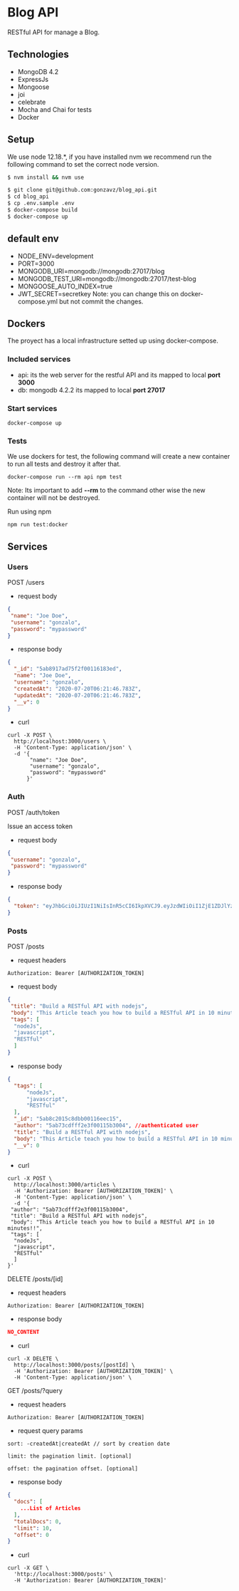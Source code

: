 # Blog API

RESTful API for manage a Blog.

## Technologies
- MongoDB 4.2
- ExpressJs
- Mongoose
- joi
- celebrate
- Mocha and Chai for tests
- Docker

## Setup
We use node 12.18.*, if you have installed nvm we recommend run the following command to set the correct node version.
```bash
$ nvm install && nvm use
```
```bash
$ git clone git@github.com:gonzavz/blog_api.git
$ cd blog_api
$ cp .env.sample .env
$ docker-compose build
$ docker-compose up
```

## default env
- NODE_ENV=development
- PORT=3000
- MONGODB_URI=mongodb://mongodb:27017/blog
- MONGODB_TEST_URI=mongodb://mongodb:27017/test-blog
- MONGOOSE_AUTO_INDEX=true
- JWT_SECRET=secretkey
Note: you can change this on docker-compose.yml but not commit the changes.

## Dockers
The proyect has a local infrastructure setted up using docker-compose.

### Included services
- api: its the web server for the restful API and its mapped to local **port 3000**
- db: mongodb 4.2.2 its mapped to local **port 27017**

### Start services

```
docker-compose up
```

### Tests

We use dockers for test, the following command will create a new container to run all tests and destroy it after that.

```
docker-compose run --rm api npm test
```
Note: Its important to add **--rm** to the command other wise the new container will not be destroyed.

Run using npm
```
npm run test:docker
```
## Services

### Users

POST /users
- request body
```json
{
 "name": "Joe Doe",
 "username": "gonzalo",
 "password": "mypassword"
}
```
- response body
```json
{
  "_id": "5ab8917ad75f2f00116183ed",
  "name": "Joe Doe",
  "username": "gonzalo",
  "createdAt": "2020-07-20T06:21:46.783Z",
  "updatedAt": "2020-07-20T06:21:46.783Z",
  "__v": 0
}
```
- curl

```curl
curl -X POST \
  http://localhost:3000/users \
  -H 'Content-Type: application/json' \
  -d '{
       "name": "Joe Doe",
       "username": "gonzalo",
       "password": "mypassword"
      }'
```

### Auth
POST /auth/token

Issue an access token
- request body
```json
{
 "username": "gonzalo",
 "password": "mypassword"
}
```
- response body
```json
{
  "token": "eyJhbGciOiJIUzI1NiIsInR5cCI6IkpXVCJ9.eyJzdWIiOiI1ZjE1ZDJlYzZlOWE4YzAwM2NkMjNiMDUiLCJpYXQiOjE1OTUyNjU3ODd9.7zwGE_Mm1ZKEqEUkaeXAgd78sq19MevvHmFWjLWtmAI"
}
```


### Posts
POST /posts

- request headers
```
Authorization: Bearer [AUTHORIZATION_TOKEN]
```
- request body
```json
{
 "title": "Build a RESTful API with nodejs",
 "body": "This Article teach you how to build a RESTful API in 10 minutes!!",
 "tags": [
  "nodeJs",
  "javascript",
  "RESTful"
  ]
}
```
- response body
```json
{
  "tags": [
      "nodeJs",
      "javascript",
      "RESTful"
  ],
  "_id": "5ab8c2015c8dbb00116eec15",
  "author": "5ab73cdfff2e3f00115b3004", //authenticated user
  "title": "Build a RESTful API with nodejs",
  "body": "This Article teach you how to build a RESTful API in 10 minutes!!",
  "__v": 0
}
```
- curl
```
curl -X POST \
  http://localhost:3000/articles \
  -H 'Authorization: Bearer [AUTHORIZATION_TOKEN]' \
  -H 'Content-Type: application/json' \
  -d '{
 "author": "5ab73cdfff2e3f00115b3004",
 "title": "Build a RESTful API with nodejs",
 "body": "This Article teach you how to build a RESTful API in 10 minutes!!",
 "tags": [
  "nodeJs",
  "javascript",
  "RESTful"
  ]
}'
```

DELETE /posts/[id]

- request headers
```
Authorization: Bearer [AUTHORIZATION_TOKEN]
```
- response body
```json
NO_CONTENT
```
- curl
```
curl -X DELETE \
  http://localhost:3000/posts/[postId] \
  -H 'Authorization: Bearer [AUTHORIZATION_TOKEN]' \
  -H 'Content-Type: application/json' \
```

GET /posts/?query

- request headers
```
Authorization: Bearer [AUTHORIZATION_TOKEN]
```
- request query params
```
sort: -createdAt|createdAt // sort by creation date 
```
```
limit: the pagination limit. [optional]
```
```
offset: the pagination offset. [optional]
```
- response body
```json
{
  "docs": [
    ...List of Articles
  ],
  "totalDocs": 0,
  "limit": 10,
  "offset": 0
}
```
- curl
```
curl -X GET \
  'http://localhost:3000/posts' \
  -H 'Authorization: Bearer [AUTHORIZATION_TOKEN]'
```
